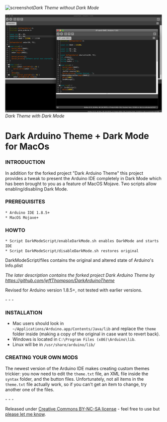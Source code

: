 ![screenshot](https://raw.githubusercontent.com/jeffThompson/DarkArduinoTheme/master/screenshot.png)*Dark Theme without Dark Mode*

![screenshot](https://raw.githubusercontent.com/arminko82/DarkArduinoTheme/master/screenshot2.png)*Dark Theme with Dark Mode*

Dark Arduino Theme + Dark Mode for MacOs
========================================

### INTRODUCTION

In addition for the forked project "Dark Arduino Theme" this project provides
a tweak to present the Arduino IDE completely in Dark Mode which has been
brought to you as a feature of MacOS Mojave.
Two scripts allow enabling/disabling Dark Mode.

### PREREQUISITES
    * Arduino IDE 1.8.5+
    * MacOS Mojave+

### HOWTO
    * Script DarkModeScript/enableDarkMode.sh enables DarkMode and starts IDE
    * Script DarkModeScript/disableDarkMode.sh restores original

DarkModeScript/files contains the original and altered state of Arduino's Info.plist


*The later description contains the forked project Dark Arduino Theme by
https://github.com/jeffThompson/DarkArduinoTheme*

Revised for Arduino version 1.8.5+, not tested with earlier versions.

\- \- \-

### INSTALLATION  

* Mac users should look in `~/Applications/Arduino.app/Contents/Java/lib` and replace the `theme` folder inside (making a copy of the original in case want to revert back).  
* Windows is located in `C:\Program Files (x86)\Arduino\lib`.  
* Linux will be in `/usr/share/arduino/lib/`  

### CREATING YOUR OWN MODS
The newest version of the Arduino IDE makes creating custom themes trickier: you now need to edit the `theme.txt` file, an XML file inside the `syntax` folder, and the button files. Unfortunately, not all items in the `theme.txt` file actually work, so if you can't get an item to change, try another one of the files.

\- \- \-

Released under [Creative Commons BY-NC-SA license](http://creativecommons.org/licenses/by-nc-sa/3.0/) - feel free to use but [please let me know](http://www.jeffreythompson.org).
